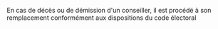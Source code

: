En cas de décès ou de démission d'un conseiller, il est procédé à son remplacement conformément aux dispositions du code électoral